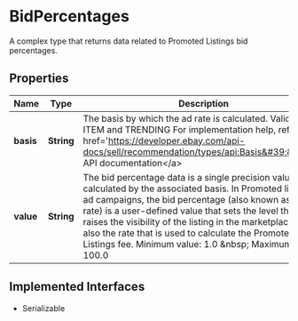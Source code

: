 

# BidPercentages

A complex type that returns data related to Promoted Listings bid percentages.
## Properties

Name | Type | Description | Notes
------------ | ------------- | ------------- | -------------
**basis** | **String** | The basis by which the ad rate is calculated. Valid Values: ITEM and TRENDING For implementation help, refer to &lt;a href&#x3D;&#39;https://developer.ebay.com/api-docs/sell/recommendation/types/api:Basis&#39;&gt;eBay API documentation&lt;/a&gt; |  [optional]
**value** | **String** | The bid percentage data is a single precision value, as calculated by the associated basis. In Promoted listings ad campaigns, the bid percentage (also known as the ad rate) is a user-defined value that sets the level that eBay raises the visibility of the listing in the marketplace. It is also the rate that is used to calculate the Promoted Listings fee. Minimum value: 1.0 &amp;nbsp; Maximum value: 100.0 |  [optional]


## Implemented Interfaces

* Serializable


